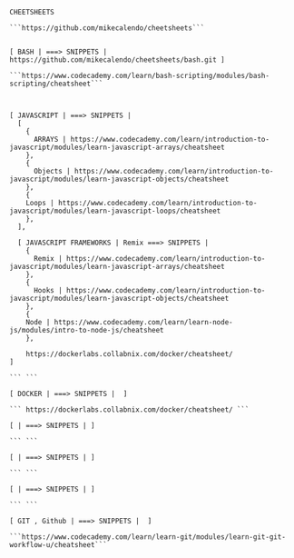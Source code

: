 ```
CHEETSHEETS

```https://github.com/mikecalendo/cheetsheets```


[ BASH | ===> SNIPPETS | https://github.com/mikecalendo/cheetsheets/bash.git ]

```https://www.codecademy.com/learn/bash-scripting/modules/bash-scripting/cheatsheet```



[ JAVASCRIPT | ===> SNIPPETS | 
  [
    {
      ARRAYS | https://www.codecademy.com/learn/introduction-to-javascript/modules/learn-javascript-arrays/cheatsheet
    },
    {
      Objects | https://www.codecademy.com/learn/introduction-to-javascript/modules/learn-javascript-objects/cheatsheet
    },
    {
    Loops | https://www.codecademy.com/learn/introduction-to-javascript/modules/learn-javascript-loops/cheatsheet
    },
  ],
  
  [ JAVASCRIPT FRAMEWORKS | Remix ===> SNIPPETS | 
    {
      Remix | https://www.codecademy.com/learn/introduction-to-javascript/modules/learn-javascript-arrays/cheatsheet
    },
    {
      Hooks | https://www.codecademy.com/learn/introduction-to-javascript/modules/learn-javascript-objects/cheatsheet
    },
    {
    Node | https://www.codecademy.com/learn/learn-node-js/modules/intro-to-node-js/cheatsheet
    },
    
    https://dockerlabs.collabnix.com/docker/cheatsheet/
]

``` ```

[ DOCKER | ===> SNIPPETS |  ]

``` https://dockerlabs.collabnix.com/docker/cheatsheet/ ```

[ | ===> SNIPPETS | ]

``` ```

[ | ===> SNIPPETS | ]

``` ```

[ | ===> SNIPPETS | ]

``` ```

[ GIT , Github | ===> SNIPPETS |  ]

```https://www.codecademy.com/learn/learn-git/modules/learn-git-git-workflow-u/cheatsheet```
